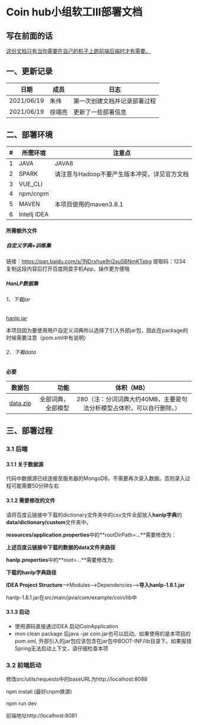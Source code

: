# Coin hub小组软工III部署文档

## 写在前面的话

<u>这份文档只有当你需要在自己的机子上跑前端后端时才有需要。</u>

## 一、更新记录

| 日期       | 成员   | 日志                         |
| ---------- | ------ | ---------------------------- |
| 2021/06/19 | 朱伟   | 第一次创建文档并记录部署过程 |
| 2021/06/19 | 徐翊亮 | 更新了一些部署信息           |

## 二、部署环境

| #    | 所需环境     | 注意点                                       |
| ---- | ------------ | -------------------------------------------- |
| 1    | JAVA         | JAVA8                                        |
| 2    | SPARK        | 请注意与Hadoop不要产生版本冲突，详见官方文档 |
| 3    | VUE_CLI      |                                              |
| 4    | npm/cnpm     |                                              |
| 5    | MAVEN        | 本项目使用的maven3.8.1                       |
| 6    | Intellj IDEA |                                              |

#### 所需额外文件

##### 自定义字典+训练集

链接：https://pan.baidu.com/s/1NDrxhue9ri2suSBNmKTebg 
提取码：1234 
复制这段内容后打开百度网盘手机App，操作更方便哦

##### HanLP数据集

###### 1、下载jar

 [hanlp.jar](http://nlp.hankcs.com/download.php?file=jar)

本项目因为要使用用户自定义词典所以选择了引入外部jar包，因此在package的时候需要注意（pom.xml中有说明）

###### 2、下载data 

**必要**

|                          数据包                          |               功能 |                          体积（MB）                          |
| :------------------------------------------------------: | -----------------: | :----------------------------------------------------------: |
| [data.zip](http://nlp.hankcs.com/download.php?file=data) | 全部词典，全部模型 | 280（注：分词词典大约40MB，主要是句法分析模型占体积，可以自行删除。） |



## 三、部署过程

### 3.1 后端

#### 3.1.1 关于数据源

代码中数据源已经连接至服务器的MongoDB，不需要再次录入数据。否则录入过程可能需要50分钟左右

#### 3.1.2 需要修改的文件

请将百度云链接中下载的dictionary文件夹中的csv文件全部放入**hanlp字典**的**data/dictionary/custom**文件夹中。



**resources/application.properties**中的**rootDirPath=...**需要修改为：

**上述百度云链接中下载的数据的data文件夹路径**



**hanlp.properties**中的**root=...**需要修改为:

**下载的hanlp字典路径**



**IDEA Project Structure**-->Modules-->Dependencies-->**导入hanlp-1.8.1.jar**

hanlp-1.8.1.jar在src/main/java/com/example/coin/lib中



#### 3.1.3 启动

* 使用源码直接通过IDEA 启动CoinApplication
* mvn clean package 后java -jar coin.jar也可以启动。如果使用的是本项目的pom.xml, 外部引入的jar包应该包含在jar包中BOOT-INF/lib目录下。如果报错Spring无法启动上下文，请仔细检查本项

### 3.2 前端启动

修改src/utils/requests中的baseURL为http://localhost:8088

npm install (最好cnpm换源)

npm run dev

前端地址http://localhost:8081


